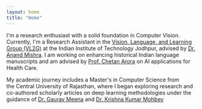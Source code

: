 ```yaml
---
layout: home
title: "Home"
---
```


I'm a research enthusiast with a solid foundation in Computer Vision. Currently, I'm a Research Assistant in the [Vision, Language, and Learning Group (VL2G)](https://vl2g.github.io) at the Indian Institute of Technology Jodhpur, advised by [Dr. Anand Mishra](https://anandmishra22.github.io/). I am working on enhancing historical Indian language manuscripts and am advised by [Prof. Chetan Arora](https://www.cse.iitd.ac.in/~chetan/) on AI applications for Health Care.

My academic journey includes a Master's in Computer Science from the Central University of Rajasthan, where I began exploring research and co-authored scholarly articles on deep learning methodologies under the guidance of [Dr. Gaurav Meena](https://www.curaj.ac.in/faculty/gaurav-meena) and [Dr. Krishna Kumar Mohbey](https://www.curaj.ac.in/faculty/krishna-kumar-mohbey)
